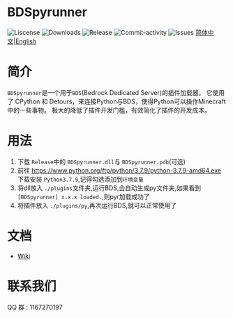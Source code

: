 # BDSpyrunner
![Liscense](https://img.shields.io/github/license/twoone-3/BDSpyrunner)
![Downloads](https://img.shields.io/github/downloads/twoone-3/BDSpyrunner/total)
![Release](https://img.shields.io/github/v/release/twoone-3/BDSpyrunner)
![Commit-activity](https://img.shields.io/github/commit-activity/m/twoone-3/BDSpyrunner)
![Issues](https://img.shields.io/github/issues/twoone-3/BDSpyrunner)
[简体中文](README_ZH.md)|[English](README.md)
# 简介
`BDSpyrunner`是一个用于`BDS`(Bedrock Dedicated Server)的插件加载器。
它使用了 CPython 和 Detours，来连接Python与BDS，使得Python可以操作Minecraft中的一些事物。
极大的降低了插件开发门槛，有效简化了插件的开发成本。
# 用法
1. 下载 `Release`中的 `BDSpyrunner.dll`与 `BDSpyrunner.pdb`(可选)
2. 前往 https://www.python.org/ftp/python/3.7.9/python-3.7.9-amd64.exe 下载安装 `Python3.7.9`,记得勾选添加到`环境变量`
2. 将dll放入 `./plugins`文件夹,运行BDS,会自动生成py文件夹,如果看到`[BDSpyrunner] x.x.x loaded.`,则pyr加载成功了
7. 将插件放入 `./plugins/py`,再次运行BDS,就可以正常使用了
# 文档
* [Wiki](https://github.com/twoone-3/BDSpyrunner/wiki/)
# 联系我们
QQ 群 : 1167270197
